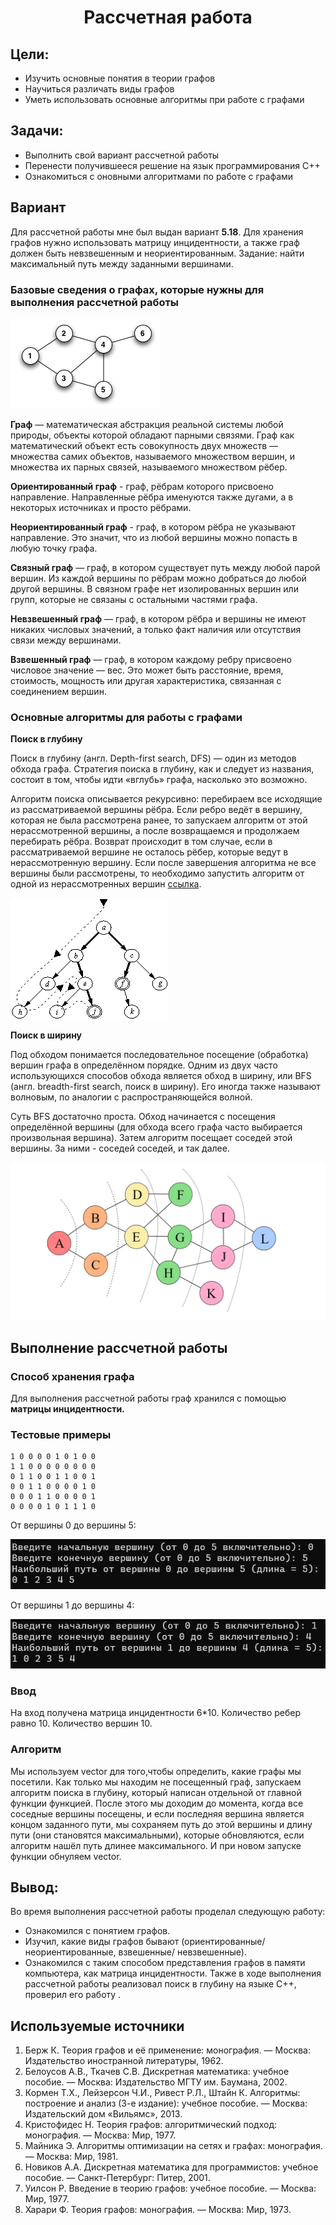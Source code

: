  <h1 align="center">Рассчетная работа</h1>

## Цели:
* Изучить основные понятия в теории графов 
* Научиться различать виды графов
* Уметь использовать основные алгоритмы при работе с графами 

## Задачи:
* Выполнить свой вариант рассчетной работы
* Перенести получившееся решение на язык программирования С++
* Ознакомиться с оновными алгоритмами по работе с графами

 ## Вариант 
Для рассчетной работы мне был выдан вариант **5.18**. Для хранения графов нужно использовать матрицу инцидентности, а также граф должен быть невзвешенным и неориентированным. Задание: найти максимальный путь между заданными вершинами.
### Базовые сведения о графах, которые нужны для выполнения рассчетной работы ###

<p><img src="images/image1.png"></p>

<b>Граф</b> — математическая абстракция реальной системы любой природы, объекты которой обладают парными связями. Граф как математический объект есть совокупность двух множеств — множества самих объектов, называемого множеством вершин, и множества их парных связей, называемого множеством рёбер.

 **Ориентированный граф** - граф, рёбрам которого присвоено направление. Направленные рёбра именуются также дугами, а в некоторых источниках и просто рёбрами.

**Неориентированный граф** - граф, в котором рёбра не указывают направление. Это значит, что из любой вершины можно попасть в любую точку графа.

**Связный граф** — граф, в котором существует путь между любой парой вершин. Из каждой вершины по рёбрам можно добраться до любой другой вершины. В связном графе нет изолированных вершин или групп, которые не связаны с остальными частями графа.

**Невзвешенный граф** — граф, в котором рёбра и вершины не имеют никаких числовых значений, а только факт наличия или отсутствия связи между вершинами.

**Взвешенный граф** — граф, в котором каждому ребру присвоено числовое значение — вес. Это может быть расстояние, время, стоимость, мощность или другая характеристика, связанная с соединением вершин.


### Основные алгоритмы для работы с графами 


**Поиск в глубину**

Поиск в глубину (англ. Depth-first search, DFS) — один из методов обхода графа. Стратегия поиска в глубину, как и следует из названия, состоит в том, чтобы идти «вглубь» графа, насколько это возможно. 

Алгоритм поиска описывается рекурсивно: перебираем все исходящие из рассматриваемой вершины рёбра. Если ребро ведёт в вершину, которая не была рассмотрена ранее, то запускаем алгоритм от этой нерассмотренной вершины, а после возвращаемся и продолжаем перебирать рёбра. Возврат происходит в том случае, если в рассматриваемой вершине не осталось рёбер, которые ведут в нерассмотренную вершину. Если после завершения алгоритма не все вершины были рассмотрены, то необходимо запустить алгоритм от одной из нерассмотренных вершин [ссылка](https://ru.wikipedia.org/wiki/%D0%9F%D0%BE%D0%B8%D1%81%D0%BA_%D0%B2_%D0%B3%D0%BB%D1%83%D0%B1%D0%B8%D0%BD%D1%83).
<p><img src="images/image3.png"></p>

**Поиск в ширину**

Под обходом понимается последовательное посещение (обработка) вершин графа в определённом порядке. Одним из двух часто использующихся способов обхода является обход в ширину, или BFS (англ. breadth-first search, поиск в ширину). Его иногда также называют волновым, по аналогии с распространяющейся волной.

Суть BFS достаточно проста. Обход начинается с посещения определённой вершины (для обхода всего графа часто выбирается произвольная вершина). Затем алгоритм посещает соседей этой вершины. За ними - соседей соседей, и так далее.
<p><img src="images/image2.png"></p>


## Выполнение рассчетной работы

### Способ хранения графа

Для выполнения рассчетной работы граф хранился с помощью **матрицы инцидентности.**

### Тестовые примеры
~~~
1 0 0 0 0 1 0 1 0 0
1 1 0 0 0 0 0 0 0 0
0 1 1 0 0 1 1 0 0 1
0 0 1 1 0 0 0 0 1 0
0 0 0 1 1 0 0 0 0 1
0 0 0 0 1 0 1 1 1 0
~~~
От вершины 0 до вершины 5:
<p><img src="images/screen1.png"></p>
От вершины 1 до вершины 4:
<p><img src="images/screen2.png"></p>

### Ввод
На вход получена матрица инцидентности 6*10.
Количество ребер равно 10.
Количество вершин 10.

### Алгоритм
Мы используем vector<bool> для того,чтобы определить, какие графы мы посетили. Как только мы находим не посещенный граф, запускаем алгоритм поиска в глубину, который написан отдельной от главной функции функцией. После этого мы доходим до момента, когда все соседные вершины посещены, и если последняя вершина является концом заданного пути, мы сохраняем путь до этой вершины и длину пути (они становятся максимальными), которые обновляются, если алгоритм нашёл путь длинее максимального. И при новом запуске функции обнуляем vector<bool>.

## Вывод:

Во время выполнения рассчетной работы проделал следующую работу:
* Ознакомился с понятием графов.
* Изучил, какие виды графов бывают (ориентированные/неориентированные, взвешенные/ невзвешенные).
* Ознакомился с таким способом представления графов в памяти компьютера, как матрица инцидентности.
 Также в ходе выполнения рассчетной работы реализовал поиск в глубину на языке С++, проверил его работу .

## Используемые  источники

1. Берж К. Теория графов и её применение: монография. — Москва: Издательство иностранной литературы, 1962.
2. Белоусов А.В., Ткачев С.В. Дискретная математика: учебное пособие. — Москва: Издательство МГТУ им. Баумана, 2002.
3. Кормен Т.Х., Лейзерсон Ч.И., Ривест Р.Л., Штайн К. Алгоритмы: построение и анализ (3-е издание): учебное пособие. — Москва: Издательский дом «Вильямс», 2013.
4. Кристофидес Н. Теория графов: алгоритмический подход: монография. — Москва: Мир, 1977.
5. Майника Э. Алгоритмы оптимизации на сетях и графах: монография. — Москва: Мир, 1981.
6. Новиков А.A. Дискретная математика для программистов: учебное пособие. — Санкт-Петербург: Питер, 2001.
7. Уилсон Р. Введение в теорию графов: учебное пособие. — Москва: Мир, 1977.
8. Харари Ф. Теория графов: монография. — Москва: Мир, 1973.

